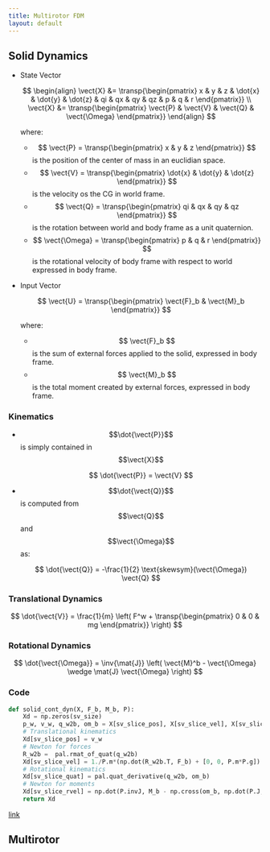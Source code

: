 ```yaml
---
title: Multirotor FDM
layout: default
---
```


<script src="https://cdn.mathjax.org/mathjax/latest/MathJax.js?config=TeX-AMS-MML_HTMLorMML" type="text/javascript"></script>

$$
\newcommand{\vect}[1]{\underline{#1}}                      % vector
\newcommand{\mat}[1]{\mathbf{#1}}                          % matrices
\newcommand{\est}[1]{\hat{#1}}                             % estimate
\newcommand{\err}[1]{\tilde{#1}}                           % error
\newcommand{\pd}[2]{\frac{\partial{#1}}{\partial{#2}}}     % partial derivatives
\newcommand{\transp}[1]{#1^{T}}                            % transpose
\newcommand{\inv}[1]{#1^{-1}}                              % invert
\newcommand{\norm}[1]{|{#1}|}                              % norm
\newcommand{\esp}[1]{\mathbb{E}\left[{#1}\right]}          % expectation
\newcommand{\identity}[0]{\mathbb{I}}                      % identity
$$


## Solid Dynamics

 * State Vector
 
   $$
\begin{align}
\vect{X} &= \transp{\begin{pmatrix} x & y & z & \dot{x} & \dot{y} & \dot{z} & qi & qx & qy & qz & p & q & r \end{pmatrix}} \\
\vect{X} &= \transp{\begin{pmatrix} \vect{P} & \vect{V} & \vect{Q} & \vect{\Omega} \end{pmatrix}}
\end{align}
   $$
  
   where:
    
   * $$ \vect{P} = \transp{\begin{pmatrix} x & y & z \end{pmatrix}} $$ is the position of the center of mass in an euclidian space.
   * $$ \vect{V} = \transp{\begin{pmatrix} \dot{x} & \dot{y} & \dot{z} \end{pmatrix}} $$ is the velocity os the CG in world frame.
   * $$ \vect{Q} = \transp{\begin{pmatrix} qi & qx & qy & qz \end{pmatrix}} $$ is the rotation between world and body frame as a unit quaternion.
   * $$ \vect{\Omega} = \transp{\begin{pmatrix} p & q & r \end{pmatrix}} $$ is the rotational velocity of body frame with respect to world expressed in body frame.


 * Input Vector

   $$
\vect{U} = \transp{\begin{pmatrix} \vect{F}_b & \vect{M}_b \end{pmatrix}}
   $$

   where:
   
    * $$ \vect{F}_b $$ is the sum of external forces applied to the solid, expressed in body frame.
    * $$ \vect{M}_b $$ is the total moment created by external forces,  expressed in body frame.

### Kinematics

  *  $$\dot{\vect{P}}$$ is simply contained in $$\vect{X}$$
  
     $$
\dot{\vect{P}} = \vect{V}
	 $$ 
  *  $$\dot{\vect{Q}}$$ is computed from  $$\vect{Q}$$ and $$\vect{\Omega}$$ as:
  
     $$ 
\dot{\vect{Q}} = -\frac{1}{2} \text{skewsym}(\vect{\Omega}) \vect{Q}
	 $$

### Translational Dynamics

$$
\dot{\vect{V}} = \frac{1}{m} \left( F^w + \transp{\begin{pmatrix} 0 & 0 & mg \end{pmatrix}} \right)
$$



### Rotational Dynamics

$$
\dot{\vect{\Omega}} = \inv{\mat{J}} \left( \vect{M}^b - \vect{\Omega} \wedge \mat{J} \vect{\Omega} \right)
$$


### Code

```python
def solid_cont_dyn(X, F_b, M_b, P):
    Xd = np.zeros(sv_size)
    p_w, v_w, q_w2b, om_b = X[sv_slice_pos], X[sv_slice_vel], X[sv_slice_quat], X[sv_slice_rvel]
    # Translational kinematics
    Xd[sv_slice_pos] = v_w
    # Newton for forces
    R_w2b =  pal.rmat_of_quat(q_w2b)
    Xd[sv_slice_vel] = 1./P.m*(np.dot(R_w2b.T, F_b) + [0, 0, P.m*P.g])
    # Rotational kinematics
    Xd[sv_slice_quat] = pal.quat_derivative(q_w2b, om_b)
    # Newton for moments
    Xd[sv_slice_rvel] = np.dot(P.invJ, M_b - np.cross(om_b, np.dot(P.J, om_b)))
    return Xd
```

[link](https://github.com/poine/pat/blob/master/src/pat3/vehicles/rotorcraft/multirotor_fdm.py)


## Multirotor

